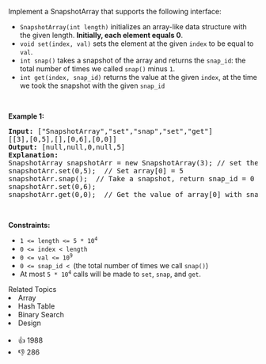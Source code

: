 <p>Implement a SnapshotArray that supports the following interface:</p>

<ul> 
 <li><code>SnapshotArray(int length)</code> initializes an array-like data structure with the given length. <strong>Initially, each element equals 0</strong>.</li> 
 <li><code>void set(index, val)</code> sets the element at the given <code>index</code> to be equal to <code>val</code>.</li> 
 <li><code>int snap()</code> takes a snapshot of the array and returns the <code>snap_id</code>: the total number of times we called <code>snap()</code> minus <code>1</code>.</li> 
 <li><code>int get(index, snap_id)</code> returns the value at the given <code>index</code>, at the time we took the snapshot with the given <code>snap_id</code></li> 
</ul>

<p>&nbsp;</p> 
<p><strong class="example">Example 1:</strong></p>

<pre>
<strong>Input:</strong> ["SnapshotArray","set","snap","set","get"]
[[3],[0,5],[],[0,6],[0,0]]
<strong>Output:</strong> [null,null,0,null,5]
<strong>Explanation: </strong>
SnapshotArray snapshotArr = new SnapshotArray(3); // set the length to be 3
snapshotArr.set(0,5);  // Set array[0] = 5
snapshotArr.snap();  // Take a snapshot, return snap_id = 0
snapshotArr.set(0,6);
snapshotArr.get(0,0);  // Get the value of array[0] with snap_id = 0, return 5</pre>

<p>&nbsp;</p> 
<p><strong>Constraints:</strong></p>

<ul> 
 <li><code>1 &lt;= length &lt;= 5 * 10<sup>4</sup></code></li> 
 <li><code>0 &lt;= index &lt; length</code></li> 
 <li><code>0 &lt;= val &lt;= 10<sup>9</sup></code></li> 
 <li><code>0 &lt;= snap_id &lt; </code>(the total number of times we call <code>snap()</code>)</li> 
 <li>At most <code>5 * 10<sup>4</sup></code> calls will be made to <code>set</code>, <code>snap</code>, and <code>get</code>.</li> 
</ul>

<div><div>Related Topics</div><div><li>Array</li><li>Hash Table</li><li>Binary Search</li><li>Design</li></div></div><br><div><li>👍 1988</li><li>👎 286</li></div>